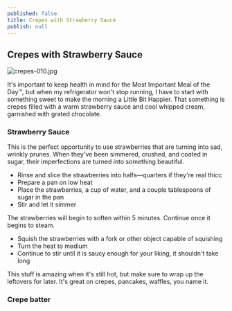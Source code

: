 ```yaml
---
published: false
title: Crepes with Strawberry Sauce
publish: null
---
```

## Crepes with Strawberry Sauce

![crepes-010.jpg]({{site.baseurl}}/_posts/crepes-010.jpg)

It's important to keep health in mind for the Most Important Meal of the Day™, but when my refrigerator won't stop running, I have to start with something sweet to make the morning a Little Bit Happier. That something is crepes filled with a warm strawberry sauce and cool whipped cream, garnished with grated chocolate.

### Strawberry Sauce

This is the perfect opportunity to use strawberries that are turning into sad, wrinkly prunes. When they've been simmered, crushed, and coated in sugar, their imperfections are turned into something beautiful.

- Rinse and slice the strawberries into halfs—quarters if they're real thicc
- Prepare a pan on low heat
- Place the strawberries, a cup of water, and a couple tablespoons of sugar in the pan
- Stir and let it simmer

The strawberries will begin to soften within 5 minutes. Continue once it begins to steam.

- Squish the strawberries with a fork or other object capable of squishing
- Turn the heat to medium
- Continue to stir until it is saucy enough for your liking, it shouldn't take long

This stuff is amazing when it's still hot, but make sure to wrap up the leftovers for later. It's great on crepes, pancakes, waffles, you name it.

### Crepe batter